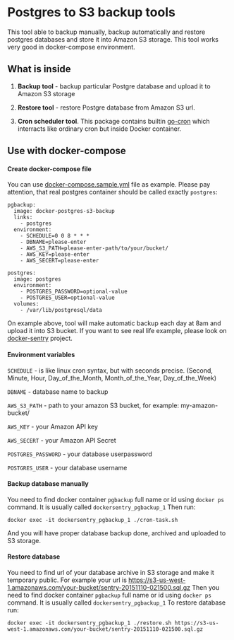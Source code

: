 # Postgres to S3 backup tools

This tool able to backup manually, backup automatically and restore postgres databases and store it into Amazon S3 storage. This tool works very good in docker-compose environment.

## What is inside

1. **Backup tool** - backup particular Postgre database and upload it to Amazon S3 storage

1. **Restore tool** - restore Postgre database from Amazon S3 url.

1. **Cron scheduler tool**. This package contains builtin [go-cron](https://github.com/odise/go-cron/) which interracts like ordinary cron but inside Docker container.

## Use with docker-compose

#### Create docker-compose file
You can use [docker-compose.sample.yml](https://github.com/ffedoroff/docker-postgres-s3-backup/blob/master/docker-compose.sample.yml) file as example. Please pay attention, that real postgres container should be called exactly `postgres`:
```
pgbackup:
  image: docker-postgres-s3-backup
  links:
    - postgres
  environment:
    - SCHEDULE=0 0 8 * * *
    - DBNAME=please-enter
    - AWS_S3_PATH=please-enter-path/to/your/bucket/
    - AWS_KEY=please-enter
    - AWS_SECERT=please-enter

postgres:
  image: postgres
  environment:
    - POSTGRES_PASSWORD=optional-value
    - POSTGRES_USER=optional-value
  volumes:
    - /var/lib/postgresql/data
```
On example above, tool will make automatic backup each day at 8am and upload it into S3 bucket. If you want to see real life example, please look on [docker-sentry](https://github.com/ffedoroff/docker-sentry) project.

#### Environment variables

`SCHEDULE` - is like linux cron syntax, but with seconds precise. (Second, Minute, Hour, Day_of_the_Month, Month_of_the_Year, Day_of_the_Week)

`DBNAME` - database name to backup

`AWS_S3_PATH` - path to your amazon S3 bucket, for example: my-amazon-bucket/

`AWS_KEY` - your Amazon API key

`AWS_SECERT` - your Amazon API Secret

`POSTGRES_PASSWORD` - your database userpassword

`POSTGRES_USER` - your database username

#### Backup database manually
You need to find docker container `pgbackup` full name or id using `docker ps` command.
It is usually called `dockersentry_pgbackup_1` Then run: 
```
docker exec -it dockersentry_pgbackup_1 ./cron-task.sh
```
And you will have proper database backup done, archived and uploaded to S3 storage.

#### Restore database
You need to find url of your database archive in S3 storage and make it temporary public.
For example your url is https://s3-us-west-1.amazonaws.com/your-bucket/sentry-20151110-021500.sql.gz
Then you need to find docker container `pgbackup` full name or id using `docker ps` command.
It is usually called `dockersentry_pgbackup_1` To restore database run: 
```
docker exec -it dockersentry_pgbackup_1 ./restore.sh https://s3-us-west-1.amazonaws.com/your-bucket/sentry-20151110-021500.sql.gz
```
